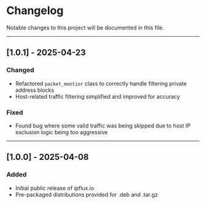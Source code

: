 # Changelog

Notable changes to this project will be documented in this file.

---

## [1.0.1] - 2025-04-23
### Changed
- Refactored `packet_montior` class to correctly handle filtering private address blocks
- Host-related traffic filtering simplified and improved for accuracy

### Fixed
- Found bug where some valid traffic was being skipped due to host IP exclusion logic being too aggressive

---

## [1.0.0] - 2025-04-08
### Added
- Initial public release of ipflux.io
- Pre-packaged distributions provided for .deb and .tar.gz
